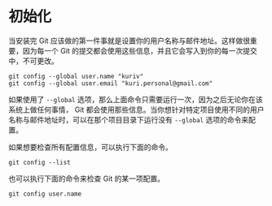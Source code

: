 # 初始化

当安装完 Git 应该做的第一件事就是设置你的用户名称与邮件地址。这样做很重要，因为每一个 Git 的提交都会使用这些信息，并且它会写入到你的每一次提交中，不可更改。

```shell
git config --global user.name "kuriv"
git config --global user.email "kuri.personal@gmail.com"
```

如果使用了 `--global` 选项，那么上面命令只需要运行一次，因为之后无论你在该系统上做任何事情， Git 都会使用那些信息。当你想针对特定项目使用不同的用户名称与邮件地址时，可以在那个项目目录下运行没有 `--global` 选项的命令来配置。

如果想要检查所有配置信息，可以执行下面的命令。

```shell
git config --list
```

也可以执行下面的命令来检查 Git 的某一项配置。

```shell
git config user.name
```

